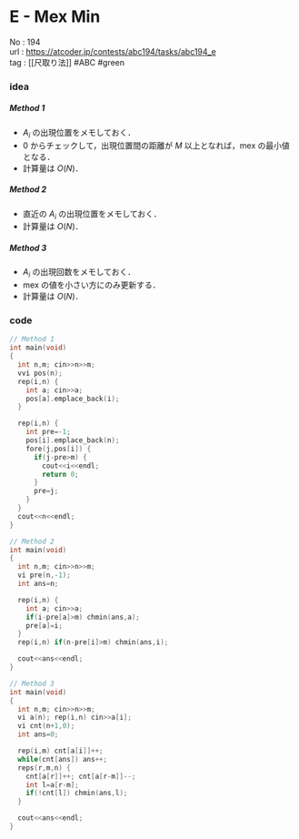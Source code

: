 # E - Mex Min

No	: 194  
url	: https://atcoder.jp/contests/abc194/tasks/abc194_e  
tag	: [[尺取り法]]  #ABC #green

### idea
##### Method 1
- $A_i$ の出現位置をメモしておく．
- $0$ からチェックして，出現位置間の距離が $M$ 以上となれば，$\text{mex}$ の最小値となる．
- 計算量は $O(N)$．
##### Method 2
- 直近の $A_i$ の出現位置をメモしておく．
- 計算量は $O(N)$．
##### Method 3
- $A_i$ の出現回数をメモしておく．
- $\text{mex}$ の値を小さい方にのみ更新する．
- 計算量は $O(N)$．

### code
```cpp
// Method 1
int	main(void)
{
  int n,m; cin>>n>>m;
  vvi pos(n);
  rep(i,n) {
    int a; cin>>a;
    pos[a].emplace_back(i);
  }

  rep(i,n) {
    int pre=-1;
    pos[i].emplace_back(n);
    fore(j,pos[i]) {
      if(j-pre>m) {
        cout<<i<<endl;
        return 0;
      }
      pre=j;
    }
  }
  cout<<n<<endl;
}
```

```cpp
// Method 2
int	main(void)
{
  int n,m; cin>>n>>m;
  vi pre(n,-1);
  int ans=n;

  rep(i,n) {
    int a; cin>>a;
    if(i-pre[a]>m) chmin(ans,a);
    pre[a]=i;
  }
  rep(i,n) if(n-pre[i]>m) chmin(ans,i);

  cout<<ans<<endl;
}
```

```cpp
// Method 3
int	main(void)
{
  int n,m; cin>>n>>m;
  vi a(n); rep(i,n) cin>>a[i];
  vi cnt(n+1,0);
  int ans=0;

  rep(i,m) cnt[a[i]]++;
  while(cnt[ans]) ans++;
  reps(r,m,n) {
    cnt[a[r]]++; cnt[a[r-m]]--;
    int l=a[r-m];
    if(!cnt[l]) chmin(ans,l);
  }

  cout<<ans<<endl;
}
```
